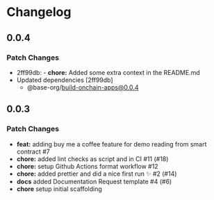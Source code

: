 # Changelog

## 0.0.4

### Patch Changes

- 2ff99db: - **chore:** Added some extra context in the README.md
- Updated dependencies [2ff99db]
  - @base-org/build-onchain-apps@0.0.4

## 0.0.3

### Patch Changes

- **feat:** adding buy me a coffee feature for demo reading from smart contract #7
- **chore:** added lint checks as script and in CI #11 (#18)
- **chore:** setup Github Actions format workflow #12
- **chore:** added prettier and did a nice first run ✨ #2 (#14)
- **docs** added Documentation Request template #4 (#6)
- **chore** setup initial scaffolding
